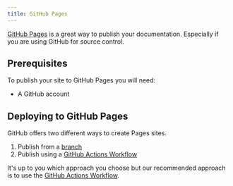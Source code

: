 ```yaml
---
title: GitHub Pages
---
```


[GitHub Pages](https://pages.github.com/) is a great way to publish your documentation. Especially if you are using GitHub for source control.

## Prerequisites

To publish your site to GitHub Pages you will need:

- A GitHub account

## Deploying to GitHub Pages

GitHub offers two different ways to create Pages sites.

1. Publish from a [branch](https://docs.github.com/en/pages/getting-started-with-github-pages/configuring-a-publishing-source-for-your-github-pages-site#publishing-from-a-branch)
2. Publish using a [GitHub Actions Workflow](https://docs.github.com/en/pages/getting-started-with-github-pages/configuring-a-publishing-source-for-your-github-pages-site#publishing-with-a-custom-github-actions-workflow)

It's up to you which approach you choose but our recommended approach is to use the [GitHub Actions Workflow](https://docs.github.com/en/pages/getting-started-with-github-pages/configuring-a-publishing-source-for-your-github-pages-site#publishing-with-a-custom-github-actions-workflow).
